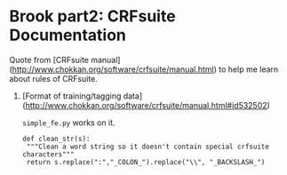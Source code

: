# Brook part2: CRFsuite Documentation

Quote from [CRFsuite manual] (http://www.chokkan.org/software/crfsuite/manual.html) to help me learn about rules of CRFsuite.

1. [Format of training/tagging data] (http://www.chokkan.org/software/crfsuite/manual.html#id532502)

    `simple_fe.py` works on it.
    <pre><code>def clean_str(s):
    """Clean a word string so it doesn't contain special crfsuite characters"""
    return s.replace(":","_COLON_").replace("\\", "_BACKSLASH_")</code></pre>
